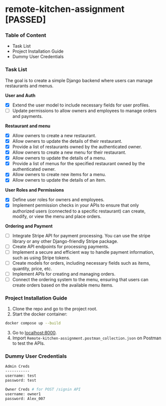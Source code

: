 # remote-kitchen-assignment [PASSED]

### Table of Content
- Task List
- Project Installation Guide
- Dummy User Credentials 

### Task List

The goal is to create a simple Django backend where users can manage restaurants and menus.

**User and Auth**
- [x] Extend the user model to include necessary fields for user profiles.
- [ ] Update permissions to allow owners and employees to manage orders and payments.

**Restaurant and menu**
- [x] Allow owners to create a new restaurant.
- [x] Allow owners to update the details of their restaurant.
- [x] Provide a list of restaurants owned by the authenticated owner.
- [x] Allow owners to create a new menu for their restaurant.
- [x] Allow owners to update the details of a menu.
- [x] Provide a list of menus for the specified restaurant owned by the authenticated owner.
- [x] Allow owners to create new items for a menu.
- [x] Allow owners to update the details of an item.

**User Roles and Permissions**
- [x] Define user roles for owners and employees.
- [x] Implement permission checks in your APIs to ensure that only authorized users (connected to a specific restaurant) can create, modify, or view the menu and place orders.

**Ordering and Payment**
- [ ] Integrate Stripe API for payment processing. You can use the stripe library or any other Django-friendly Stripe package.
- [ ] Create API endpoints for processing payments.
- [ ] Implement a secure and efficient way to handle payment information, such as using Stripe tokens.
- [ ] Create models for orders, including necessary fields such as items, quantity, price, etc.
- [ ] Implement APIs for creating and managing orders.
- [ ] Connect the ordering system to the menu, ensuring that users can create orders based on the available menu items.

### Project Installation Guide

1. Clone the repo and go to the project root.
2. Start the docker container: 
```bash
docker compose up --build
```
3. Go to [localhost:8000](http://localhost:8000).
4. Import `Remote-kitchen-assignment.postman_collection.json` on Postman to test the APIs.

### Dummy User Credentials 

```bash
Admin Creds
-----------
username: test
password: test

Owner Creds # for POST /signin API
username: owner1
password: Alex_007
```
